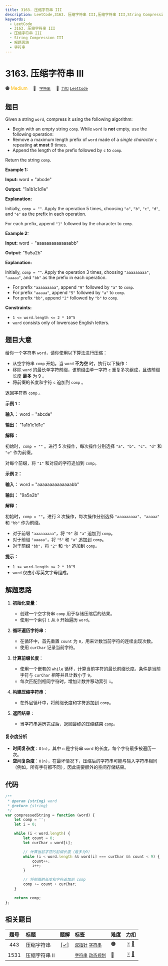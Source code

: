 ```yaml
---
title: 3163. 压缩字符串 III
description: LeetCode,3163. 压缩字符串 III,压缩字符串 III,String Compression III,解题思路,字符串
keywords:
  - LeetCode
  - 3163. 压缩字符串 III
  - 压缩字符串 III
  - String Compression III
  - 解题思路
  - 字符串
---
```


# 3163. 压缩字符串 III

🟠 <font color=#ffb800>Medium</font>&emsp; 🔖&ensp; [`字符串`](/tag/string.md)&emsp; 🔗&ensp;[`力扣`](https://leetcode.cn/problems/string-compression-iii) [`LeetCode`](https://leetcode.com/problems/string-compression-iii)

## 题目

Given a string `word`, compress it using the following algorithm:

- Begin with an empty string `comp`. While `word` is **not** empty, use the following operation:
- Remove a maximum length prefix of `word` made of a _single character_ `c` repeating **at most** 9 times.
- Append the length of the prefix followed by `c` to `comp`.

Return the string `comp`.

**Example 1:**

**Input:** word = "abcde"

**Output:** "1a1b1c1d1e"

**Explanation:**

Initially, `comp = ""`. Apply the operation 5 times, choosing `"a"`, `"b"`,
`"c"`, `"d"`, and `"e"` as the prefix in each operation.

For each prefix, append `"1"` followed by the character to `comp`.

**Example 2:**

**Input:** word = "aaaaaaaaaaaaaabb"

**Output:** "9a5a2b"

**Explanation:**

Initially, `comp = ""`. Apply the operation 3 times, choosing `"aaaaaaaaa"`,
`"aaaaa"`, and `"bb"` as the prefix in each operation.

- For prefix `"aaaaaaaaa"`, append `"9"` followed by `"a"` to `comp`.
- For prefix `"aaaaa"`, append `"5"` followed by `"a"` to `comp`.
- For prefix `"bb"`, append `"2"` followed by `"b"` to `comp`.

**Constraints:**

- `1 <= word.length <= 2 * 10^5`
- `word` consists only of lowercase English letters.

## 题目大意

给你一个字符串 `word`，请你使用以下算法进行压缩：

- 从空字符串 `comp` 开始。当 `word` **不为空** 时，执行以下操作：
- 移除 `word` 的最长单字符前缀，该前缀由单一字符 `c` 重复多次组成，且该前缀长度 **最多** 为 9 。
- 将前缀的长度和字符 `c` 追加到 `comp` 。

返回字符串 `comp` 。

**示例 1：**

**输入：** word = "abcde"

**输出：** "1a1b1c1d1e"

**解释：**

初始时，`comp = ""` 。进行 5 次操作，每次操作分别选择 `"a"`、`"b"`、`"c"`、`"d"` 和 `"e"` 作为前缀。

对每个前缀，将 `"1"` 和对应的字符追加到 `comp`。

**示例 2：**

**输入：** word = "aaaaaaaaaaaaaabb"

**输出：** "9a5a2b"

**解释：**

初始时，`comp = ""`。进行 3 次操作，每次操作分别选择 `"aaaaaaaaa"`、`"aaaaa"` 和 `"bb"` 作为前缀。

- 对于前缀 `"aaaaaaaaa"`，将 `"9"` 和 `"a"` 追加到 `comp`。
- 对于前缀 `"aaaaa"`，将 `"5"` 和 `"a"` 追加到 `comp`。
- 对于前缀 `"bb"`，将 `"2"` 和 `"b"` 追加到 `comp`。

**提示：**

- `1 <= word.length <= 2 * 10^5`
- `word` 仅由小写英文字母组成。

## 解题思路

1. **初始化变量**：

   - 创建一个空字符串 `comp` 用于存储压缩后的结果。
   - 使用一个索引 `i` 从 `0` 开始遍历 `word`。

2. **循环遍历字符串**：

   - 在循环中，首先重置 `count` 为 `0`，用来计数当前字符的连续出现次数。
   - 使用 `curChar` 记录当前字符。

3. **计算前缀长度**：

   - 使用一个嵌套的 `while` 循环，计算当前字符的最长前缀长度。条件是当前字符与 `curChar` 相等并且计数小于 `9`。
   - 每次匹配到相同字符时，增加计数并移动索引 `i`。

4. **构建压缩字符串**：

   - 在外层循环中，将前缀长度和字符追加到 `comp`。

5. **返回结果**：
   - 当字符串遍历完成后，返回最终的压缩结果 `comp`。

#### 复杂度分析

- **时间复杂度**：`O(n)`，其中 `n` 是字符串 `word` 的长度，每个字符最多被遍历一次。
- **空间复杂度**：`O(n)`，在最坏情况下，压缩后的字符串可能与输入字符串相同（例如，所有字符都不同），因此需要额外的空间存储结果。

## 代码

```javascript
/**
 * @param {string} word
 * @return {string}
 */
var compressedString = function (word) {
	let comp = '';
	let i = 0;

	while (i < word.length) {
		let count = 0;
		let curChar = word[i];

		// 计算当前字符的前缀长度（最多为9）
		while (i < word.length && word[i] === curChar && count < 9) {
			count++;
			i++;
		}

		// 将前缀的长度和字符追加到 comp
		comp += count + curChar;
	}

	return comp;
};
```

## 相关题目

<!-- prettier-ignore -->
| 题号 | 标题 | 题解 | 标签 | 难度 | 力扣 |
| :------: | :------ | :------: | :------ | :------ | :------: |
| 443 | 压缩字符串 | [[✓]](/problem/0443.md) |  [`双指针`](/tag/two-pointers.md) [`字符串`](/tag/string.md) | 🟠 | [🀄️](https://leetcode.cn/problems/string-compression) [🔗](https://leetcode.com/problems/string-compression) |
| 1531 | 压缩字符串 II |  |  [`字符串`](/tag/string.md) [`动态规划`](/tag/dynamic-programming.md) | 🔴 | [🀄️](https://leetcode.cn/problems/string-compression-ii) [🔗](https://leetcode.com/problems/string-compression-ii) |